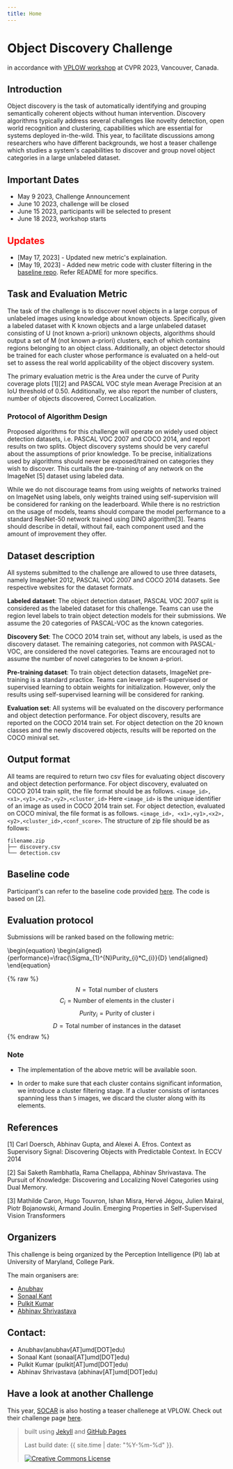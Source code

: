 ```yaml
---
title: Home
---
```


# Object Discovery Challenge 

in accordance with [VPLOW workshop](https://vplow.github.io/vplow_3rd.html) at CVPR 2023, Vancouver, Canada.

<!-- {% include figure.html img="car-images.png" alt="intro image here" caption="SOFAR (SOCAR: Socially-Obtained CAR image dataset" width="99%" %} -->
 

<!-- <div class="toc" markdown="1"> -->
## Introduction

  Object discovery is the task of automatically identifying and grouping semantically coherent objects without human intervention. Discovery algorithms typically address several challenges like novelty detection, open world recognition and clustering, capabilities which are essential for systems deployed in-the-wild. This year, to facilitate discussions among researchers who have different backgrounds, we host a teaser challenge which studies a system's capabilities to discover and group novel object categories in a large unlabeled dataset.

 
<!-- </div> -->


<!-- <div class="toc" markdown="1"> -->

## Important Dates

* May 9 2023, Challenge Announcement
* June 10 2023, challenge will be closed
* June 15 2023, participants will be selected to present
* June 18 2023, workshop starts

## <span style="color:red;">Updates</span>
- \[May 17, 2023\] - Updated new metric's explaination.
- \[May 19, 2023\] - Added new metric code with cluster filtering in the [baseline repo](https://github.com/learn2phoenix/cvpr22_vplow_ow). Refer README for more specifics.

<!-- </div> -->

<!-- <div class="toc" markdown="1"> -->
## Task and Evaluation Metric
 The task of the challenge is to discover novel objects in a large corpus of unlabeled images using knowledge about known objects. Specifically, given a labeled dataset with K known objects and a large unlabeled dataset consisting of U (not known a-priori) unknown objects, algorithms should output a set of M (not known a-priori) clusters, each of which contains regions belonging to an object class. Additionally, an object detector should be trained for each cluster whose performance is evaluated on a held-out set to assess the real world applicability of the object discovery system.

The primary evaluation metric is the Area under the curve of Purity coverage plots [1][2] and PASCAL VOC style mean Average Precision at an IoU threshold of 0.50. Additionally, we also report the number of clusters, number of objects discovered, Correct Localization.


<!-- <div class="toc" markdown="1"> -->
### Protocol of Algorithm Design
Proposed algorithms for this challenge will operate on widely used object detection datasets, i.e. PASCAL VOC 2007 and COCO 2014, and report results on two splits. Object discovery systems should be very careful about the assumptions of prior knowledge. To be precise, initializations used by algorithms should never be exposed/trained on categories they wish to discover. This curtails the pre-training of any network on the ImageNet [5] dataset using labeled data.


While we do not discourage teams from using weights of networks trained on ImageNet using labels, only weights trained using self-supervision will be considered for ranking on the leaderboard. While there is no restriction on the usage of models, teams should compare the model performance to a standard ResNet-50 network trained using DINO algorithm[3]. Teams should describe in detail, without fail, each component used and the amount of improvement they offer.
<!-- </div> -->

 
<!-- <div class="toc" markdown="1"> -->
## Dataset description

All systems submitted to the challenge are allowed to use three datasets, namely ImageNet 2012, PASCAL VOC 2007 and COCO 2014 datasets. See respective websites for the dataset formats.

**Labeled dataset**: The object detection dataset, PASCAL VOC 2007 split is considered as the labeled dataset for this challenge. Teams can use the region level labels to train object detection models for their submissions. We assume the 20 categories of PASCAL-VOC as the known categories.

**Discovery Set**: The COCO 2014 train set, without any labels, is used as the discovery dataset. The remaining categories, not common with PASCAL-VOC, are considered the novel categories. Teams are encouraged not to assume the number of novel categories to be known a-priori.

**Pre-training dataset**: To train object detection datasets, ImageNet pre-training is a standard practice. Teams can leverage self-supervised or supervised learning to obtain weights for initialization. However, only the results using self-supervised learning will be considered for ranking.

**Evaluation set**: All systems will be evaluated on the discovery performance and object detection performance. For object discovery, results are reported on the COCO 2014 train set. For object detection on the 20 known classes and the newly discovered objects, results will be reported on the COCO minival set.



<!-- </div> -->
 
<!-- <div class="toc" markdown="1"> -->
## Output format

All teams are required to return two csv files for evaluating object discovery and object detection performance. For object discovery, evaluated on COCO 2014 train split, the file format should be as follows. `<image_id>, <x1>,<y1>,<x2>,<y2>,<cluster_id>` Here `<image_id>` is the unique identifier of an image as used in COCO 2014 train set. For object detection, evaluated on COCO minival, the file format is as follows. `<image_id>, <x1>,<y1>,<x2>,<y2>,<cluster_id>,<conf_score>`. The structure of zip file should be as follows:
```angular2html
filename.zip
├── discovery.csv
└── detection.csv
```

<!-- </div> -->

## Baseline code
Participant's can refer to the baseline code provided [here](https://github.com/learn2phoenix/cvpr22_vplow_ow). The code is based on [2].

 
## Evaluation protocol
Submissions will be ranked based on the following metric:

\begin{equation}
\begin{aligned}
  {performance}=\frac{\Sigma_{1}^{N}Purity_{i}*C_{i}}{D}
\end{aligned}
\end{equation}

{% raw %}
  $${N} = \text{Total number of clusters}$$
  $${C}_{i} = \text{Number of elements in the cluster i}$$
  $${Purity}_{i} = \text{Purity of cluster i}$$
  $${D} = \text{Total number of instances in the dataset}$$
{% endraw %}

### Note
- The implementation of the above metric will be available soon.

- In order to make sure that each cluster contains significant information, we introduce a cluster filtering stage. If a cluster consists of isntances spanning less than `5` images, we discard the cluster along with its elements. 

## References

 [1] Carl Doersch, Abhinav Gupta, and Alexei A. Efros. Context as Supervisory Signal: Discovering Objects with Predictable Context. In ECCV 2014 

 [2] Sai Saketh Rambhatla, Rama Chellappa, Abhinav Shrivastava. The Pursuit of Knowledge: Discovering and Localizing Novel Categories using Dual Memory. 

 [3] Mathilde Caron, Hugo Touvron, Ishan Misra, Hervé Jégou, Julien Mairal, Piotr Bojanowski, Armand Joulin. Emerging Properties in Self-Supervised Vision Transformers

## Organizers

This challenge is being organized by the Perception Intelligence (PI) lab at University of Maryland, College Park. 

The main organisers are:

* [Anubhav](https://www.linkedin.com/in/anubhav-5209729/)
* [Sonaal Kant](https://www.linkedin.com/in/sonaal-kant-03b707103/)
* [Pulkit Kumar](https://www.cs.umd.edu/~pulkit/)
* [Abhinav Shrivastava](https://www.cs.umd.edu/~abhinav/)



## Contact:

* Anubhav(anubhav[AT]umd[DOT]edu)
* Sonaal Kant (sonaal[AT]umd[DOT]edu)
* Pulkit Kumar (pulkit[AT]umd[DOT]edu)
* Abhinav Shrivastava (abhinav[AT]umd[DOT]edu)

## Have a look at another Challenge

This year, [SOCAR](https://www.socar.kr) is also hosting a teaser challenege at VPLOW. Check out their challenge page [here](https://socar-esther.github.io).

<!-- </div> -->

 
> built using [Jekyll](https://jekyllrb.com/) and [GitHub Pages](https://pages.github.com/)
>
> Last build date: {{ site.time | date: "%Y-%m-%d" }}.
>
> <a href="http://creativecommons.org/licenses/by-sa/4.0/" rel="license"><img style="border-width: 0;" src="https://i.creativecommons.org/l/by-sa/4.0/88x31.png" alt="Creative Commons License" /></a>
